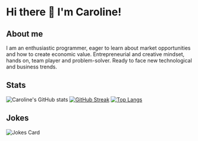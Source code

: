 # Hi there 👋 I'm Caroline!
## About me
I am an enthusiastic programmer, eager to learn about market opportunities and how to create economic value. Entrepreneurial and creative mindset, hands on, team player and problem-solver. Ready to face new technological and business trends.
## Stats
![Caroline's GitHub stats](https://github-readme-stats.vercel.app/api?username=carolineclc&show_icons=true&theme=synthwave&hide_rank=true)
[![GitHub Streak](https://github-readme-streak-stats.herokuapp.com?user=carolineclc&theme=dark&exclude_days=Sun%2CSat)](https://git.io/streak-stats)
[![Top Langs](https://github-readme-stats.vercel.app/api/top-langs/?username=carolineclc&layout=compact)](https://github.com/anuraghazra/github-readme-stats)

## Jokes
![Jokes Card](https://readme-jokes.vercel.app/api)
<!--
**carolineclc/carolineclc** is a ✨ _special_ ✨ repository because its `README.md` (this file) appears on your GitHub profile.

Here are some ideas to get you started:

- 🔭 I’m currently working on ...
- 🌱 I’m currently learning ...
- 👯 I’m looking to collaborate on ...
- 🤔 I’m looking for help with ...
- 💬 Ask me about ...
- 📫 How to reach me: ...
- 😄 Pronouns: ...
- ⚡ Fun fact: ...
-->
